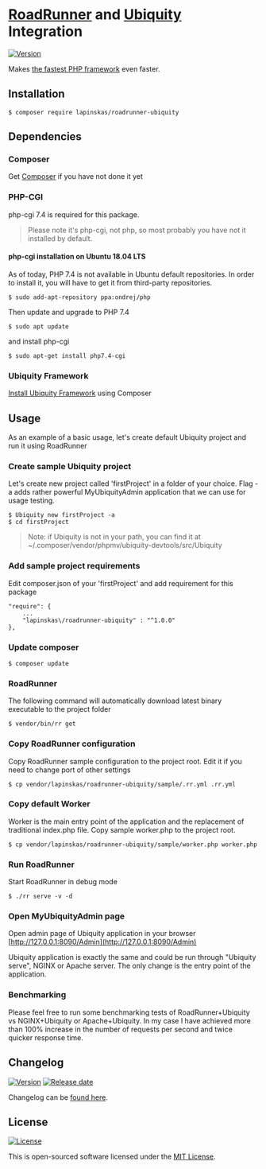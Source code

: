 # [RoadRunner][link_roadrunner] and [Ubiquity][link_ubiquity] Integration
[![Version][badge_packagist_version]][link_packagist]

Makes [the fastest PHP framework][link_php_bench] even faster.

## Installation
```shell
$ composer require lapinskas/roadrunner-ubiquity
```

## Dependencies
### Composer
Get [Composer](https://getcomposer.org/download/) if you have not done it yet

### PHP-CGI
php-cgi 7.4 is required for this package. 
> Please note it's php-cgi, not php, so most probably you have not it installed by default.

#### php-cgi installation on Ubuntu 18.04 LTS
As of today, PHP 7.4 is not available in Ubuntu default repositories. In order to install it, you will have to get it from third-party repositories.
```shell
$ sudo add-apt-repository ppa:ondrej/php
```

Then update and upgrade to PHP 7.4
```shell
$ sudo apt update
```

and install php-cgi
```shell
$ sudo apt-get install php7.4-cgi
```

### Ubiquity Framework
[Install Ubiquity Framework](https://micro-framework.readthedocs.io/en/latest/quickstart/quickstart.html
) using Composer

## Usage
As an example of a basic usage, let's create default Ubiquity project and run it using RoadRunner

### Create sample Ubiquity project
Let's create new project called 'firstProject' in a folder of your choice.
Flag -a adds rather powerful MyUbiquityAdmin application that we can use for usage testing.
```shell
$ Ubiquity new firstProject -a
$ cd firstProject
```
> Note: if Ubiquity is not in your path, you can find it at ~/.composer/vendor/phpmv/ubiquity-devtools/src/Ubiquity

### Add sample project requirements
Edit composer.json of your 'firstProject' and add requirement for this package
```
"require": {
    ...
    "lapinskas\/roadrunner-ubiquity" : "^1.0.0"
},
```

### Update composer
```shell
$ composer update
```

### RoadRunner
The following command will automatically download latest binary executable to the project folder
```shell
$ vendor/bin/rr get
```

### Copy RoadRunner configuration
Copy RoadRunner sample configuration to the project root. Edit it if you need to change port of other settings
```shell
$ cp vendor/lapinskas/roadrunner-ubiquity/sample/.rr.yml .rr.yml
```

### Copy default Worker
Worker is the main entry point of the application and the replacement of traditional index.php file. Copy sample worker.php to the project root.
```shell
$ cp vendor/lapinskas/roadrunner-ubiquity/sample/worker.php worker.php
```

### Run RoadRunner
Start RoadRunner in debug mode
```
$ ./rr serve -v -d
```

### Open MyUbiquityAdmin page
Open admin page of Ubiquity application in your browser
[http://127.0.0.1:8090/Admin](http://127.0.0.1:8090/Admin)

Ubiquity application is exactly the same and could be run through "Ubiquity serve", NGINX or Apache server. The only change is the entry point of the application.

### Benchmarking
Please feel free to run some benchmarking tests of RoadRunner+Ubiquity vs NGINX+Ubiquity or Apache+Ubiquity. In my case I have achieved more than 100% increase in the number of requests per second and twice quicker response time.

## Changelog
[![Version][badge_packagist_version]][link_packagist]
[![Release date][badge_release_date]][link_releases]

Changelog can be [found here][link_changes_log].

## License
[![License](https://poser.pugx.org/lapinskas/roadrunner-ubiquity/license)](https://packagist.org/packages/lapinskas/roadrunner-ubiquity)

This is open-sourced software licensed under the [MIT License][link_license].

[badge_packagist_version]:https://img.shields.io/packagist/v/lapinskas/roadrunner-ubiquity.svg?maxAge=180
[badge_release_date]:https://img.shields.io/github/release-date/Lapinskas/roadrunner-ubiquity.svg?style=flat-square&maxAge=180
[link_roadrunner]:https://github.com/spiral/roadrunner
[link_ubiquity]:https://github.com/phpMv/ubiquity
[link_packagist]:https://packagist.org/packages/lapinskas/roadrunner-ubiquity
[link_php_bench]:http://www.phpbenchmarks.com/en/
[link_releases]:https://github.com/Lapinskas/roadrunner-ubiquity/releases
[link_changes_log]:https://github.com/Lapinskas/roadrunner-ubiquity/blob/master/CHANGELOG.md
[link_license]:https://github.com/Lapinskas/roadrunner-ubiquity/blob/master/LICENSE